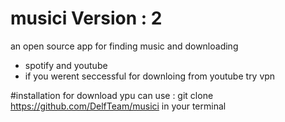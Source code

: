 # musici Version : 2
an open source app for finding music and downloading

* spotify and youtube
* if you werent seccessful for downloing from youtube try vpn

#installation
for download ypu can use : 
git clone https://github.com/DelfTeam/musici
in your terminal


